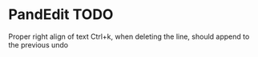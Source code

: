 # PandEdit TODO

Proper right align of text
Ctrl+k, when deleting the line, should append to the previous undo
